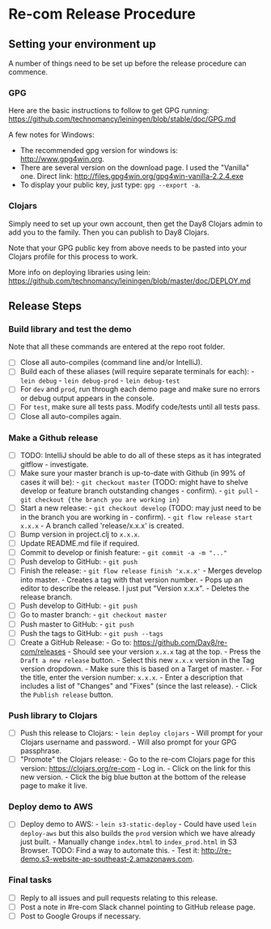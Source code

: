 # Re-com Release Procedure

## Setting your environment up

A number of things need to be set up before the release procedure can commence.

### GPG

Here are the basic instructions to follow to get GPG running: https://github.com/technomancy/leiningen/blob/stable/doc/GPG.md

A few notes for Windows:

 - The recommended gpg version for windows is: http://www.gpg4win.org.
 - There are several version on the download page. I used the "Vanilla" one. Direct link: http://files.gpg4win.org/gpg4win-vanilla-2.2.4.exe
 - To display your public key, just type: `gpg --export -a`.

### Clojars

Simply need to set up your own account, then get the Day8 Clojars admin to add you to the family. Then you can publish to Day8 Clojars.
 
Note that your GPG public key from above needs to be pasted into your Clojars profile for this process to work.

More info on deploying libraries using lein: https://github.com/technomancy/leiningen/blob/master/doc/DEPLOY.md

## Release Steps

### Build library and test the demo

Note that all these commands are entered at the repo root folder.

- [ ] Close all auto-compiles (command line and/or IntelliJ).
- [ ] Build each of these aliases (will require separate terminals for each):
       - `lein debug`
       - `lein debug-prod`
       - `lein debug-test`
- [ ] For `dev` and `prod`, run through each demo page and make sure no errors or debug output appears in the console. 
- [ ] For `test`, make sure all tests pass. Modify code/tests until all tests pass. 
- [ ] Close all auto-compiles again.

### Make a Github release

- [ ] TODO: IntelliJ should be able to do all of these steps as it has integrated gitflow - investigate.
- [ ] Make sure your master branch is up-to-date with Github (in 99% of cases it will be):
       - `git checkout master` (TODO: might have to shelve develop or feature branch outstanding changes - confirm).
       - `git pull`
       - `git checkout {the branch you are working in}`
- [ ] Start a new release:
       - `git checkout develop` (TODO: may just need to be in the branch you are working in - confirm).
       - `git flow release start x.x.x`
       - A branch called 'release/x.x.x' is created.
- [ ] Bump version in project.clj to `x.x.x`.
- [ ] Update README.md file if required.
- [ ] Commit to develop or finish feature:
       - `git commit -a -m "..."` 
- [ ] Push develop to GitHub:
       - `git push`
- [ ] Finish the release:
       - `git flow release finish 'x.x.x'`
       - Merges develop into master.
       - Creates a tag with that version number.
       - Pops up an editor to describe the release. I just put "Version x.x.x".
       - Deletes the release branch.
- [ ] Push develop to GitHub:
       - `git push`
- [ ] Go to master branch:
       - `git checkout master`
- [ ] Push master to GitHub:
       - `git push`
- [ ] Push the tags to GitHub:
       - `git push --tags`
- [ ] Create a GitHub Release:
       - Go to: https://github.com/Day8/re-com/releases
       - Should see your version `x.x.x` tag at the top.
       - Press the `Draft a new release` button.
       - Select this new `x.x.x` version in the Tag version dropdown.
       - Make sure this is based on a Target of master.
       - For the title, enter the version number: `x.x.x`.
       - Enter a description that includes a list of "Changes" and "Fixes" (since the last release).
       - Click the `Publish release` button.

### Push library to Clojars

- [ ] Push this release to Clojars:
       - `lein deploy clojars`
       - Will prompt for your Clojars username and password.
       - Will also prompt for your GPG passphrase.
- [ ] "Promote" the Clojars release:
       - Go to the re-com Clojars page for this version: https://clojars.org/re-com
       - Log in.
       - Click on the link for this new version.
       - Click the big blue button at the bottom of the release page to make it live.

### Deploy demo to AWS

- [ ] Deploy demo to AWS:
       - `lein s3-static-deploy`
       - Could have used `lein deploy-aws` but this also builds the `prod` version which we have already just built.
       - Manually change `index.html` to `index_prod.html` in S3 Browser. TODO: Find a way to automate this.
       - Test it: http://re-demo.s3-website-ap-southeast-2.amazonaws.com.

### Final tasks

- [ ] Reply to all issues and pull requests relating to this release.
- [ ] Post a note in #re-com Slack channel pointing to GitHub release page.
- [ ] Post to Google Groups if necessary.
